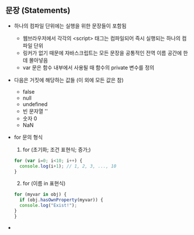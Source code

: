 ## 문장 (Statements)


* 하나의 컴파일 단위에는 실행을 위한 문장들이 포함됨
    * 웹브라우저에서 각각의 \<script> 태그는 컴파일되어 즉시 실행되는 하나의 컴파일 단위
    * 링커가 없기 때문에 자바스크립트는 모든 문장을 공통적인 전역 이름 공간에 한 데 몰아넣음
    * var 문은 함수 내부에서 사용될 때 함수의 private 변수를 정의
    
* 다음은 거짓에 해당하는 값들 (이 외에 모든 값은 참)
    * false
    * null
    * undefined
    * 빈 문자열 ''
    * 숫자 0
    * NaN
    
* for 문의 형식
    1. for (초기화; 조건 표현식; 증가;)
    ```javascript
    for (var i=0; i<10; i++) {
      console.log(i+1); // 1, 2, 3, ..., 10
  }
    ```
    
    2. for (이름 in 표현식)
    ```javascript
    for (myvar in obj) {
      if (obj.hasOwnProperty(myvar)) {
      console.log("Exist!");
    }
  }
    ```
    
* 